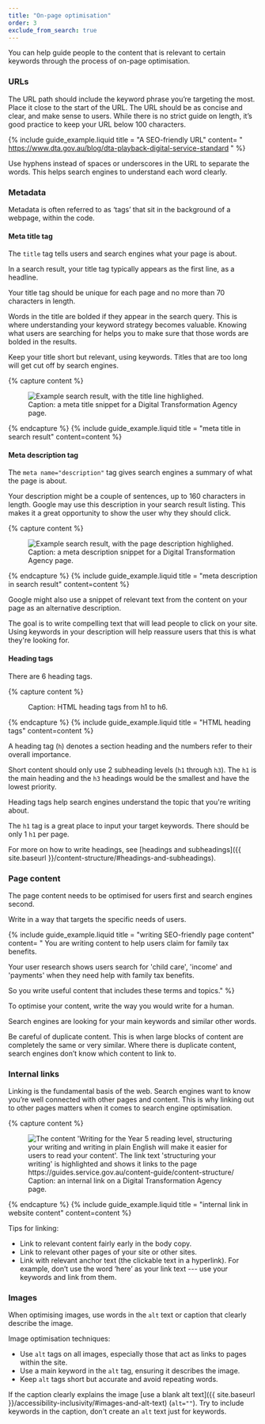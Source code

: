 ```yaml
---
title: "On-page optimisation"
order: 3
exclude_from_search: true
---
```


You can help guide people to the content that is relevant to certain keywords through the process of on-page optimisation. 

### URLs

The URL path should include the keyword phrase you’re targeting the most. Place it close to the start of the URL. The URL should be as concise and clear, and make sense to users. While there is no strict guide on length, it’s good practice to keep your URL below 100 characters. 

{% include guide_example.liquid
  title = "A SEO-friendly URL"
  content= "
https://www.dta.gov.au/blog/dta-playback-digital-service-standard
"
%}

Use hyphens instead of spaces or underscores in the URL to separate the words. This helps search engines to understand each word clearly.

### Metadata

Metadata is often referred to as ‘tags’ that sit in the background of a webpage, within the code.

#### Meta title tag

The `title` tag tells users and search engines what your page is about. 

In a search result, your title tag typically appears as the first line, as a headline. 

Your title tag should be unique for each page and no more than 70 characters in length.

Words in the title are bolded if they appear in the search query. This is where understanding your keyword strategy becomes valuable. Knowing what users are searching for helps you to make sure that those words are bolded in the results.

Keep your title short but relevant, using keywords. Titles that are too long will get cut off by search engines.

{% capture content %}
<figure>
  <img src='{{site.baseurl}}/assets/seo-metatitle.png' alt="Example search result, with the title line highlighed." />
  <figcaption>Caption: a meta title snippet for a Digital Transformation Agency page.</figcaption>
</figure>
{% endcapture %}
{% include guide_example.liquid
  title = "meta title in search result"
  content=content
%}

#### Meta description tag

The `meta name="description"`
tag gives search engines a summary of what the page is about.

Your description might be a couple of sentences, up to 160 characters in length. Google may use this description in your search result listing. This makes it a great opportunity to show the user why they should click. 

{% capture content %}
<figure>
  <img src='{{site.baseurl}}/assets/seo-metadescription.png' alt="Example search result, with the page description highlighed." />
  <figcaption>Caption: a meta description snippet for a Digital Transformation Agency page.</figcaption>
</figure>
{% endcapture %}
{% include guide_example.liquid
  title = "meta description in search result"
  content=content
%}

Google might also use a snippet of relevant text from the content on your page as an alternative description. 

The goal is to write compelling text that will lead people to click on your site. Using keywords in your description will help reassure users that this is what they're looking for. 

#### Heading tags

There are 6 heading tags.

{% capture content %}
<figure>
  <img src='{{site.baseurl}}/assets/seo-headings.png' alt='' />
  <figcaption>Caption: HTML heading tags from h1 to h6.</figcaption>
</figure>
{% endcapture %}
{% include guide_example.liquid
  title = "HTML heading tags"
  content=content
%}

A heading tag (`h`) denotes a section heading and the numbers refer to their overall importance.

Short content should only use 2 subheading levels (`h1` through `h3`). The `h1` is the main heading and the `h3` headings would be the smallest and have the lowest priority.

Heading tags help search engines understand the topic that you're writing about. 

The `h1` tag is a great place to input your target keywords. There should be only 1 `h1` per page.

For more on how to write headings, see [headings and subheadings]({{ site.baseurl }}/content-structure/#headings-and-subheadings).

### Page content

The page content needs to be optimised for users first and search engines second.

Write in a way that targets the specific needs of users.

{% include guide_example.liquid
  title = "writing SEO-friendly page content"
  content= "
You are writing content to help users claim for family tax benefits.

Your user research shows users search for 'child care', 'income' and 'payments' when they need help with family tax benefits.

So you write useful content that includes these terms and topics."
%}

To optimise your content, write the way you would write for a human.

Search engines are looking for your main keywords and similar other words.

Be careful of duplicate content. This is when large blocks of content are completely the same or very similar. Where there is duplicate content, search engines don’t know which content to link to.

### Internal links

Linking is the fundamental basis of the web. Search engines want to know you’re well connected with other pages and content. This is why linking out to other pages matters when it comes to search engine optimisation. 

{% capture content %}
<figure>
  <img src='{{site.baseurl}}/assets/seo-links.png' alt="The content 'Writing for the Year 5 reading level, structuring your writing and writing in plain English will make it easier for users to read your content'. The link text 'structuring your writing' is highlighted and shows it links to the page https://guides.service.gov.au/content-guide/content-structure/" />
  <figcaption>Caption: an internal link on a Digital Transformation Agency page.</figcaption>
</figure>
{% endcapture %}
{% include guide_example.liquid
  title = "internal link in website content"
  content=content
%}

Tips for linking:

- Link to relevant content fairly early in the body copy.
- Link to relevant other pages of your site or other sites.
- Link with relevant anchor text (the clickable text in a hyperlink). For example, don’t use the word ‘here’ as your link text --- use your keywords and link from them.

### Images

When optimising images, use words in the `alt` text or caption that clearly describe the image.

Image optimisation techniques:

- Use `alt` tags on all images, especially those that act as links to pages within the site.
- Use a main keyword in the `alt` tag, ensuring it describes the image.
- Keep `alt` tags short but accurate and avoid repeating words.

If the caption clearly explains the image [use a blank alt text]({{ site.baseurl }}/accessibility-inclusivity/#images-and-alt-text) (`alt=""`). Try to include keywords in the caption, don't create an `alt` text just for keywords.

